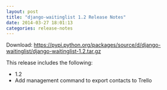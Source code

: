```yaml
---
layout: post
title: "django-waitinglist 1.2 Release Notes"
date: 2014-03-27 18:01:13
categories: release-notes
---
```


Download: <https://pypi.python.org/packages/source/d/django-waitinglist/django-waitinglist-1.2.tar.gz>

This release includes the following:

* 1.2
* Add management command to export contacts to Trello
